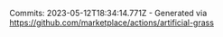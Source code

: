 Commits: 2023-05-12T18:34:14.771Z - Generated via https://github.com/marketplace/actions/artificial-grass
<br>
